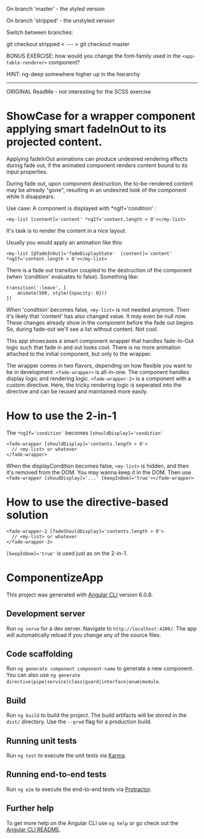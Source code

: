 On branch 'master' - the styled version


On branch 'stripped' - the unstyled version



Switch between branches:

git checkout stripped       < --- >       git checkout master



BONUS EXERCISE:  how would you change the font-family used in the `<app-table-renderer>` component?  

HINT: ng-deep somewhere higher up in the hierarchy


------------------------------------------------------------------------

ORIGINAL ReadMe - not interesting for the SCSS exercise


# ShowCase for a wrapper component applying smart fadeInOut to its projected content.

Applying fadeInOut animations can produce undesired rendering effects during fade out, if the animated component renders content bound to its input properties.

During fade out, upon component destruction, the to-be-rendered content may be already "gone", resulting in an undesired look of the component while it disappears.

Use case:
A component is displayed with *ngIf='condition' : 

`<my-list [content]='content' *ngIf='content.length > 0'></my-list>`

It's task is to render the content in a nice layout.

Usually you would apply an animation like this:

`<my-list [@fadeInOut]='fadeDisplayState' 
          [content]='content' *ngIf='content.length > 0'></my-list>`

There is a fade out transition coupled to the destruction of the component (when 'condition' evaluates to false).
Something like:

```
transition(':leave', [
    animate(500, style({opacity: 0}))
])
```

When 'condition' becomes false, `<my-list>` is not needed anymore. Then it's likely that 'content' has also changed value. It may even be null now. These changes already show in the component before the fade out begins. So, during fade-out we'll see a list without content. Not cool.

This app showcases a smart component wrapper that handles fade-In-Out logic such that fade in and out looks cool. There is no more animation attached to the initial component, but only to the wrapper.

The wrapper comes in two flavors, depending on how flexible you want to be in development.
`<fade-wrapper>`  is all-in-one. The component handles display logic and rendering logic.
`<fade-wrapper-2>`  is a component with a custom directive. Here, the tricky rendering logic is seperated into the directive and can be reused and maintained more easily.

# How to use the 2-in-1

The `*ngIf='condition'` becomes `[shouldDisplay]='condition'`

```
<fade-wrapper [shouldDisplay]='contents.length > 0'>
  // <my-list> or whatever
</fade-wrapper>
```

When the displayCondition becomes false, `<my-list>` is hidden, and then it's removed from the DOM.
You may wanna keep it in the DOM. 
Then use `<fade-wrapper [shoudDisplay]='...' [keepInDom]='true'></fade-wrapper>`

# How to use the directive-based solution

```
<fade-wrapper-2 [fadeShouldDisplay]='contents.length > 0'>
  // <my-list> or whatever
</fade-wrapper-2>
```
`[keepInDom]='true'` is used just as on the 2-in-1.


# ComponentizeApp

This project was generated with [Angular CLI](https://github.com/angular/angular-cli) version 6.0.8.

## Development server

Run `ng serve` for a dev server. Navigate to `http://localhost:4200/`. The app will automatically reload if you change any of the source files.

## Code scaffolding

Run `ng generate component component-name` to generate a new component. You can also use `ng generate directive|pipe|service|class|guard|interface|enum|module`.

## Build

Run `ng build` to build the project. The build artifacts will be stored in the `dist/` directory. Use the `--prod` flag for a production build.

## Running unit tests

Run `ng test` to execute the unit tests via [Karma](https://karma-runner.github.io).

## Running end-to-end tests

Run `ng e2e` to execute the end-to-end tests via [Protractor](http://www.protractortest.org/).

## Further help

To get more help on the Angular CLI use `ng help` or go check out the [Angular CLI README](https://github.com/angular/angular-cli/blob/master/README.md).
